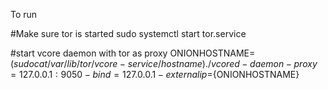 To run

#Make sure tor is started
sudo systemctl start tor.service

#start vcore daemon with tor as proxy
ONIONHOSTNAME=$(sudo cat /var/lib/tor/vcore-service/hostname)
./vcored -daemon -proxy=127.0.0.1:9050 -bind=127.0.0.1 -externalip=${ONIONHOSTNAME}